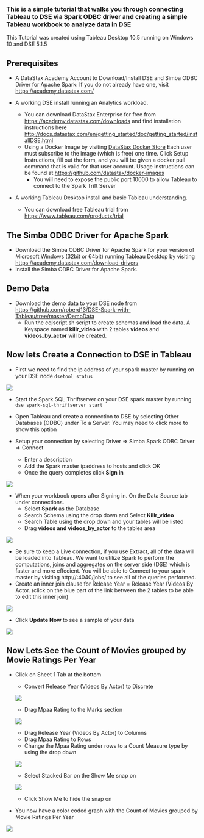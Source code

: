 ### This is a simple tutorial that walks you through connecting Tableau to DSE via Spark ODBC driver and creating a simple Tableau workbook to analyze data in DSE

This Tutorial was created using Tableau Desktop 10.5 running on Windows 10 and DSE 5.1.5 

## Prerequisites

* A DataStax Academy Account to Download/Install DSE and Simba ODBC Driver for Apache Spark:  If you do not already have one, visit https://academy.datastax.com/
* A working DSE install running an Analytics workload.  
  * You can download DataStax Enterprise for free from https://academy.datastax.com/downloads and find installation instructions here http://docs.datastax.com/en/getting_started/doc/getting_started/installDSE.html 
  * Using a Docker Image by visiting [DataStax Docker Store](https://store.docker.com/images/datastax) Each user  must subscribe to the image (which is free) one time. Click Setup Instructions, fill out the form, and you will be given a docker pull command that is valid for that user account. Usage instructions can be found at https://github.com/datastax/docker-images
    * You will need to expose the public port 10000 to allow Tableau to connect to the Spark Trift Server
    

* A working Tableau Desktop install and basic Tableau understanding.  
  * You can download free Tableau trial from https://www.tableau.com/products/trial 


## The Simba ODBC Driver for Apache Spark

* Download the Simba ODBC Driver for Apache Spark for your version of Microsoft Windows (32bit or 64bit) running Tableau Desktop by visiting https://academy.datastax.com/download-drivers
* Install the Simba ODBC Driver for Apache Spark.

## Demo Data

* Download the demo data to your DSE node from https://github.com/roberd13/DSE-Spark-with-Tableau/tree/master/DemoData
  * Run the cqlscript.sh script to create schemas and load the data. A Keyspace named **killr_video** with 2 tables **videos** and **videos_by_actor** will be created.

## Now lets Create a Connection to DSE in Tableau

* First we need to find the ip address of your spark master by running on your DSE node `dsetool status`

![](https://github.com/roberd13/DSE-Spark-with-Tableau/blob/master/images/dsetool_status.png)

* Start the Spark SQL Thriftserver on your DSE spark master by running `dse spark-sql-thriftserver start`
* Open Tableau and create a connection to DSE by selecting Other Databases (ODBC) under To a Server.  You may need to click more to show this option

* Setup your connection by selecting Driver => Simba Spark ODBC Driver => Connect
  * Enter a description
  * Add the Spark master ipaddress to hosts and click OK
  * Once the query completes click **Sign in** 

![](https://github.com/roberd13/DSE-Spark-with-Tableau/blob/master/images/connection.png)

* When your workbook opens after Signing in. On the Data Source tab under connections.
  * Select **Spark** as the Database
  * Search Schema using the drop down and Select **Killr_video** 
  * Search Table using the drop down and your tables will be listed
  * Drag **videos and videos_by_actor** to the tables area
  
![](https://github.com/roberd13/DSE-Spark-with-Tableau/blob/master/images/Data%20Source.png) 

  * Be sure to keep a Live connection, if you use Extract, all of the data will be loaded into Tableau.  We want to utilize Spark to perform the computations, joins and aggregates on the server side (DSE) which is faster and more effecient. You will be able to Connect to your spark master by visiting http://<spark master ip>:4040/jobs/ to see all of the queries performed.
  * Create an inner join clause for Release Year = Release Year (Videos By Actor. (click on the blue part of the link between the 2 tables to be able to edit this inner join)

![](https://github.com/roberd13/DSE-Spark-with-Tableau/blob/master/images/Join%20clause.png)  

  * Click **Update Now** to see a sample of your data
  
![](https://github.com/roberd13/DSE-Spark-with-Tableau/blob/master/images/Updated%20Data.png)

## Now Lets See the Count of Movies grouped by Movie Ratings Per Year

* Click on Sheet 1 Tab at the bottom 
  * Convert Release Year (Videos By Actor) to Discrete
  
  ![](https://github.com/roberd13/DSE-Spark-with-Tableau/blob/master/images/discrete.png)
  
  * Drag Mpaa Rating to the Marks section
   
  ![](https://github.com/roberd13/DSE-Spark-with-Tableau/blob/master/images/Marks.png)
  
  * Drag Release Year (Videos By Actor) to Columns
  * Drag Mpaa Rating to Rows
  * Change the Mpaa Rating under rows to a Count Measure type by using the drop down 
  
  ![](https://github.com/roberd13/DSE-Spark-with-Tableau/blob/master/images/measure.png)
  
  * Select Stacked Bar on the Show Me snap on 
  
  ![](https://github.com/roberd13/DSE-Spark-with-Tableau/blob/master/images/showme.png)
  
  * Click Show Me to hide the snap on 
  
* You now have a color coded graph with the Count of Movies grouped by Movie Ratings Per Year

![](https://github.com/roberd13/DSE-Spark-with-Tableau/blob/master/images/graph.png)
